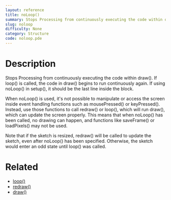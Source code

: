 ```yaml
---
layout: reference
title: noLoop()
summary: Stops Processing from continuously executing the code within draw()
slug: noloop
difficulty: None
category: Structure
code: noloop.pde
---
```


# Description

Stops Processing from continuously executing the code within draw(). If loop() is called, the code in draw() begins to run continuously again. If using noLoop() in setup(), it should be the last line inside the block.

When noLoop() is used, it's not possible to manipulate or access the screen inside event handling functions such as mousePressed() or keyPressed(). Instead, use those functions to call redraw() or loop(), which will run draw(), which can update the screen properly. This means that when noLoop() has been called, no drawing can happen, and functions like saveFrame() or loadPixels() may not be used.

Note that if the sketch is resized, redraw() will be called to update the sketch, even after noLoop() has been specified. Otherwise, the sketch would enter an odd state until loop() was called.
# Related

- [loop()](loop.html)
- [redraw()](redraw.html)
- [draw()](draw.html)
